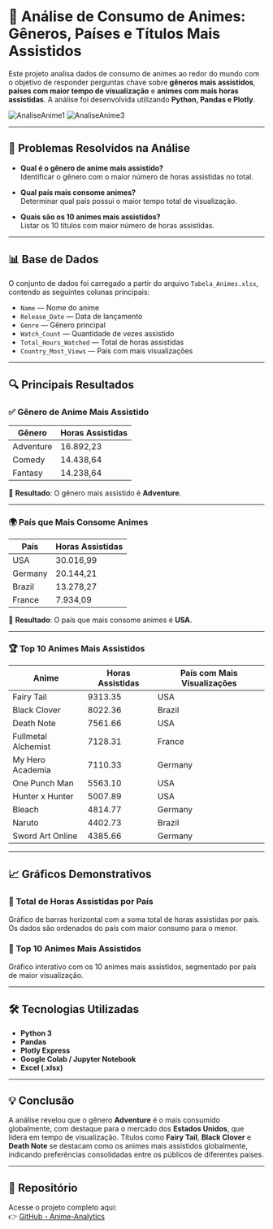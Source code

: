 # 🎌 Análise de Consumo de Animes: Gêneros, Países e Títulos Mais Assistidos

Este projeto analisa dados de consumo de animes ao redor do mundo com o objetivo de responder perguntas chave sobre **gêneros mais assistidos**, **países com maior tempo de visualização** e **animes com mais horas assistidas**. A análise foi desenvolvida utilizando **Python, Pandas e Plotly**.


![AnaliseAnime1](https://github.com/user-attachments/assets/9b5f72de-b233-43bb-a9f9-0334d364dc6c)
![AnaliseAnime3](https://github.com/user-attachments/assets/f2411aa8-9399-4a44-b7f2-54e6808f8bb2)


---

## 🎯 Problemas Resolvidos na Análise

- **Qual é o gênero de anime mais assistido?**  
  Identificar o gênero com o maior número de horas assistidas no total.

- **Qual país mais consome animes?**  
  Determinar qual país possui o maior tempo total de visualização.

- **Quais são os 10 animes mais assistidos?**  
  Listar os 10 títulos com maior número de horas assistidas.

---

## 📊 Base de Dados

O conjunto de dados foi carregado a partir do arquivo `Tabela_Animes.xlsx`, contendo as seguintes colunas principais:

- `Name` — Nome do anime  
- `Release_Date` — Data de lançamento  
- `Genre` — Gênero principal  
- `Watch_Count` — Quantidade de vezes assistido  
- `Total_Hours_Watched` — Total de horas assistidas  
- `Country_Most_Views` — País com mais visualizações

---

## 🔍 Principais Resultados

### ✅ Gênero de Anime Mais Assistido

| Gênero     | Horas Assistidas |
|------------|------------------|
| Adventure  | 16.892,23        |
| Comedy     | 14.438,64        |
| Fantasy    | 14.238,64        |

🎯 **Resultado**: O gênero mais assistido é **Adventure**.

---

### 🌍 País que Mais Consome Animes

| País     | Horas Assistidas |
|----------|------------------|
| USA      | 30.016,99        |
| Germany  | 20.144,21        |
| Brazil   | 13.278,27        |
| France   | 7.934,09         |

🎯 **Resultado**: O país que mais consome animes é **USA**.

---

### 🏆 Top 10 Animes Mais Assistidos

| Anime               | Horas Assistidas | País com Mais Visualizações |
|---------------------|------------------|------------------------------|
| Fairy Tail          | 9313.35          | USA                          |
| Black Clover        | 8022.36          | Brazil                       |
| Death Note          | 7561.66          | USA                          |
| Fullmetal Alchemist | 7128.31          | France                       |
| My Hero Academia    | 7110.33          | Germany                      |
| One Punch Man       | 5563.10          | USA                          |
| Hunter x Hunter     | 5007.89          | USA                          |
| Bleach              | 4814.77          | Germany                      |
| Naruto              | 4402.73          | Brazil                       |
| Sword Art Online    | 4385.66          | Germany                      |

---

## 📈 Gráficos Demonstrativos

### 🔹 Total de Horas Assistidas por País

Gráfico de barras horizontal com a soma total de horas assistidas por país. Os dados são ordenados do país com maior consumo para o menor.

### 🔹 Top 10 Animes Mais Assistidos

Gráfico interativo com os 10 animes mais assistidos, segmentado por país de maior visualização.

---

## 🛠️ Tecnologias Utilizadas

- **Python 3**
- **Pandas**
- **Plotly Express**
- **Google Colab / Jupyter Notebook**
- **Excel (.xlsx)**

---

## 💡 Conclusão

A análise revelou que o gênero **Adventure** é o mais consumido globalmente, com destaque para o mercado dos **Estados Unidos**, que lidera em tempo de visualização. Títulos como **Fairy Tail**, **Black Clover** e **Death Note** se destacam como os animes mais assistidos globalmente, indicando preferências consolidadas entre os públicos de diferentes países.

---

## 📁 Repositório

Acesse o projeto completo aqui:  
👉 [GitHub - Anime-Analytics](https://github.com/seu-usuario/anime-analytics)

